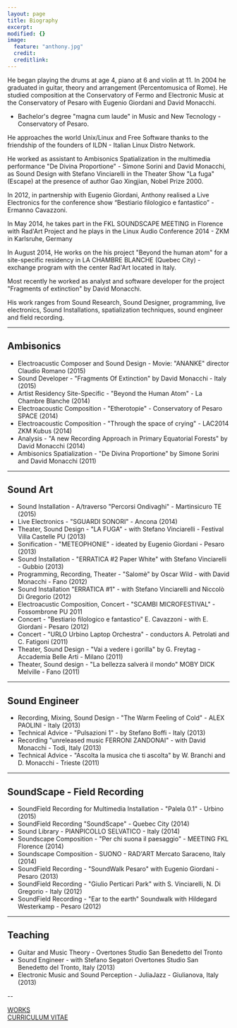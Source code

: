 ```yaml
---
layout: page
title: Biography
excerpt: 
modified: {}
image: 
  feature: "anthony.jpg"
  credit: 
  creditlink: 
---
```


He began playing the drums at age 4, piano at 6 and violin at 11. In 2004 he graduated in guitar, theory and arrangement (Percentomusica of Rome). He studied composition at the Conservatory of Fermo and Electronic Music at the Conservatory of Pesaro with Eugenio Giordani and David Monacchi.

- Bachelor's degree "magna cum laude" in Music and New Tecnology - Conservatory of Pesaro.

He approaches the world Unix/Linux and Free Software thanks to the friendship of the founders of ILDN - Italian Linux Distro Network.

He worked as assistant to Ambisonics Spatialization in the multimedia performance "De Divina Proportione" - Simone Sorini and David Monacchi, as Sound Design with Stefano Vinciarelli in the Theater Show "La fuga" (Escape) at the presence of author Gao Xingjian, Nobel Prize 2000.

In 2012, in partnership with Eugenio Giordani, Anthony realised a Live Electronics for the conference show “Bestiario filologico e fantastico” - Ermanno Cavazzoni.

In May 2014, he takes part in the FKL SOUNDSCAPE MEETING in Florence with Rad'Art Project and he plays in the Linux Audio Conference 2014 - ZKM in Karlsruhe, Germany

In August 2014, He works on the his project "Beyond the human atom" for a site-specific residency in LA CHAMBRE BLANCHE (Quebec City) - exchange program with the center Rad'Art located in Italy.

Most recently he worked as analyst and software developer for the project "Fragments of extinction" by David Monacchi.

His work ranges from Sound Research, Sound Designer, programming, live electronics, Sound Installations, spatialization techniques, sound engineer and field recording.

----

## Ambisonics

- Electroacustic Composer and Sound Design - Movie: "ANANKE" director Claudio Romano (2015) 
- Sound Developer - "Fragments Of Extinction" by David Monacchi - Italy (2015)
- Artist Residency Site-Specific - "Beyond the Human Atom" - La Chambre Blanche (2014)
- Electroacoustic Composition - "Etherotopie" - Conservatory of Pesaro SPACE (2014)
- Electroacoustic Composition - "Through the space of crying" - LAC2014 ZKM Kubus (2014)
- Analysis - "A new Recording Approach in Primary Equatorial Forests" by David  Monacchi (2014)
- Ambisonics Spatialization - "De Divina Proportione" by Simone Sorini and David Monacchi (2011)

---

## Sound Art 

- Sound Installation - A/traverso "Percorsi Ondivaghi" - Martinsicuro TE (2015)
- Live Electronics - "SGUARDI SONORI" - Ancona (2014) 
- Theater, Sound Design - "LA FUGA" - with Stefano Vinciarelli - Festival Villa Castelle PU (2013)
- Sonification - "METEOPHONIE" - ideated by Eugenio Giordani - Pesaro (2013)
- Sound Installation - "ERRATICA #2 Paper White" with Stefano Vinciarelli - Gubbio (2013)
- Programming, Recording, Theater - "Salomè" by Oscar Wild - with David Monacchi - Fano (2012)
- Sound Installation "ERRATICA #1" - with Stefano Vinciarelli and Niccolò Di Gregorio (2012)
- Electroacustic Composition, Concert - "SCAMBI MICROFESTIVAL" - Fossombrone PU 2011
- Concert - "Bestiario filologico e fantastico" E. Cavazzoni - with E. Giordani - Pesaro (2012)
- Concert - "URLO Urbino Laptop Orchestra" - conductors A. Petrolati and C. Fatigoni (2011)
- Theater, Sound Design - "Vai a vedere i gorilla" by G. Freytag - Accademia Belle Arti - Milano (2011)
- Theater, Sound design - "La bellezza salverà il mondo" MOBY DICK Melville - Fano (2011)

---

## Sound Engineer

- Recording, Mixing, Sound Design - "The Warm Feeling of Cold" - ALEX PAOLINI - Italy (2013)
- Technical Advice - "Pulsazioni 1" - by Stefano Boffi - Italy (2013)
- Recording "unreleased music FERRONI ZANDONAI" - with David Monacchi - Todi, Italy (2013)
- Technical Advice - "Ascolta la musica che ti ascolta" by W. Branchi and D. Monacchi - Trieste (2011)

---

## SoundScape - Field Recording

- SoundField Recording for Multimedia Installation - "Palela 0.1" - Urbino (2015)
- SoundField Recording "SoundScape" - Quebec City (2014)
- Sound Library - PIANPICOLLO SELVATICO - Italy (2014)
- Soundscape Composition - "Per chi suona il paesaggio" - MEETING FKL Florence (2014) 
- Soundscape Composition - SUONO - RAD'ART Mercato Saraceno, Italy (2014)
- SoundField Recording - "SoundWalk Pesaro" with Eugenio Giordani - Pesaro (2013)
- SoundField Recording - "Giulio Perticari Park" with S. Vinciarelli, N. Di Gregorio - Italy (2012)
- SoundField Recording - "Ear to the earth" Soundwalk with Hildegard Westerkamp - Pesaro (2012) 

---

## Teaching

- Guitar and Music Theory - Overtones Studio San Benedetto del Tronto
- Sound Engineer - with Stefano Segatori Overtones Studio San Benedetto del Tronto, Italy (2013)
- Electronic Music and Sound Perception - JuliaJazz - Giulianova, Italy (2013)

--

 <div markdown="0"><a href="/works" class="btn">WORKS</a></div>

 <div markdown="0"><a href=" https://dl.dropboxusercontent.com/u/14847530/anthony_di_furia_CV.pdf" class="btn">CURRICULUM VITAE</a></div> 
 


